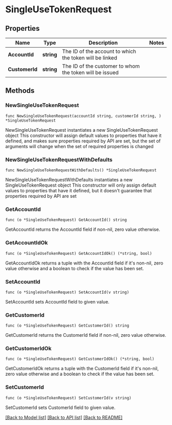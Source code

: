 # SingleUseTokenRequest

## Properties

Name | Type | Description | Notes
------------ | ------------- | ------------- | -------------
**AccountId** | **string** | The ID of the account to which the token will be linked | 
**CustomerId** | **string** | The ID of the customer to whom the token will be issued | 

## Methods

### NewSingleUseTokenRequest

`func NewSingleUseTokenRequest(accountId string, customerId string, ) *SingleUseTokenRequest`

NewSingleUseTokenRequest instantiates a new SingleUseTokenRequest object
This constructor will assign default values to properties that have it defined,
and makes sure properties required by API are set, but the set of arguments
will change when the set of required properties is changed

### NewSingleUseTokenRequestWithDefaults

`func NewSingleUseTokenRequestWithDefaults() *SingleUseTokenRequest`

NewSingleUseTokenRequestWithDefaults instantiates a new SingleUseTokenRequest object
This constructor will only assign default values to properties that have it defined,
but it doesn't guarantee that properties required by API are set

### GetAccountId

`func (o *SingleUseTokenRequest) GetAccountId() string`

GetAccountId returns the AccountId field if non-nil, zero value otherwise.

### GetAccountIdOk

`func (o *SingleUseTokenRequest) GetAccountIdOk() (*string, bool)`

GetAccountIdOk returns a tuple with the AccountId field if it's non-nil, zero value otherwise
and a boolean to check if the value has been set.

### SetAccountId

`func (o *SingleUseTokenRequest) SetAccountId(v string)`

SetAccountId sets AccountId field to given value.


### GetCustomerId

`func (o *SingleUseTokenRequest) GetCustomerId() string`

GetCustomerId returns the CustomerId field if non-nil, zero value otherwise.

### GetCustomerIdOk

`func (o *SingleUseTokenRequest) GetCustomerIdOk() (*string, bool)`

GetCustomerIdOk returns a tuple with the CustomerId field if it's non-nil, zero value otherwise
and a boolean to check if the value has been set.

### SetCustomerId

`func (o *SingleUseTokenRequest) SetCustomerId(v string)`

SetCustomerId sets CustomerId field to given value.



[[Back to Model list]](../README.md#documentation-for-models) [[Back to API list]](../README.md#documentation-for-api-endpoints) [[Back to README]](../README.md)


